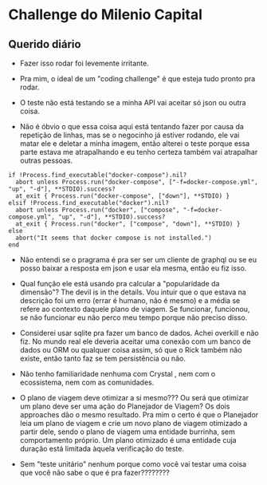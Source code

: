 # Challenge do Milenio Capital

## Querido diário

- Fazer isso rodar foi levemente irritante.

- Pra mim, o ideal de um "coding challenge" é que esteja tudo pronto pra rodar.

- O teste não está testando se a minha API vai aceitar só json ou outra coisa.

- Não é óbvio o que essa coisa aqui está tentando fazer por causa da repetição de linhas, mas se o negocinho já estiver rodando, ele vai matar ele e deletar a minha imagem, então alterei o teste porque essa parte estava me atrapalhando e eu tenho certeza também vai atrapalhar outras pessoas.

```
if !Process.find_executable("docker-compose").nil?
  abort unless Process.run("docker-compose", ["-f=docker-compose.yml", "up", "-d"], **STDIO).success?
  at_exit { Process.run("docker-compose", ["down"], **STDIO) }
elsif !Process.find_executable("docker").nil?
  abort unless Process.run("docker", ["compose", "-f=docker-compose.yml", "up", "-d"], **STDIO).success?
  at_exit { Process.run("docker", ["compose", "down"], **STDIO) }
else
  abort("It seems that docker compose is not installed.")
end
```

- Não entendi se o pragrama é pra ser ser um cliente de graphql ou se eu posso baixar a resposta em json e usar ela mesma, então eu fiz isso.

- Qual função ele está usando pra calcular a "popularidade da dimensão"? The devil is in the details. Vou intuir que o que estava na descrição foi um erro (errar é humano, não é mesmo) e a média se refere ao contexto daquele plano de viagem. Se funcionar, funcionou, se não funcionar eu não perco meu tempo porque não preciso disso.

- Considerei usar sqlite pra fazer um banco de dados. Achei overkill e não fiz. No mundo real ele deveria aceitar uma conexão com um banco de dados ou ORM ou qualquer coisa assim, só que o Rick também não existe, então tanto faz se tem persistência ou não.

- Não tenho familiaridade nenhuma com Crystal , nem com o ecossistema, nem com as comunidades.

- O plano de viagem deve otimizar a si mesmo??? Ou será que otimizar um plano deve ser uma ação do Planejador de Viagem? Os dois approaches dão o mesmo resultado. Pra mim o certo é que o Planejador leia um plano de viagem e crie um novo plano de viagem otimizado a partir dele, sendo o plano de viagem uma entidade burrinha, sem comportamento próprio. Um plano otimizado é uma entidade cuja duração está limitada àquela verificação do teste.

- Sem "teste unitário" nenhum porque como você vai testar uma coisa que você não sabe o que é pra fazer????????
